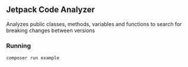 ## Jetpack Code Analyzer

Analyzes public classes, methods, variables and functions to search for breaking changes between versions

### Running

```
composer run example
```